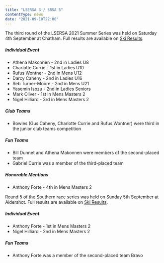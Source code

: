 ```yaml
---
title: "LSERSA 3 / SRSA 5"
contentType: news
date: "2021-09-10T22:00"
---
```


The third round of the LSERSA 2021 Summer Series was held on Saturday 4th September at Chatham. Full
results are available on [Ski Results](https://skiresults.co.uk/events/1163).

##### Individual Event
* Athena Makonnen - 2nd in Ladies U8
* Charlotte Currie - 1st in Ladies U10
* Rufus Wontner - 2nd in Mens U12
* Darcy Caheny - 2nd in Ladies U16
* Seb Turner-Moore - 2nd in Mens U21
* Yasemin Isozu - 2nd in Ladies Seniors
* Mark Oliver - 1st in Mens Masters 2
* Nigel Hilliard - 3rd in Mens Masters 2

##### Club Teams
* Bowles (Gus Caheny, Charlotte Currie and Rufus Wontner) were third in the junior club teams
  competition

##### Fun Teams
* Bill Dunnet and Athena Makonnen were members of the second-placed team
* Gabriel Currie was a member of the third-placed team

##### Honorable Mentions
* Anthony Forte - 4th in Mens Masters 2

Round 5 of the Southern race series was held on Sunday 5th September at Aldershot. Full results are
available on [Ski Results](https://skiresults.co.uk/events/1132).

##### Individual Event
* Anthony Forte - 1st in Mens Masters 2
* Nigel Hilliard - 2nd in Mens Masters 2

##### Fun Teams
* Anthony Forte was a member of the second-placed team Bravo
